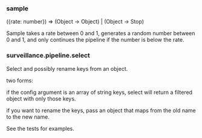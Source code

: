 ### sample

({rate: number}) => (Object -> Object) | (Object -> Stop)

Sample takes a rate between 0 and 1, generates a random number between 0 and 1, and only continues the pipeline if the number is below the rate.



### surveillance.pipeline.select

Select and possibly rename keys from an object.

two forms:

if the config argument is an array of string keys, select
will return a filtered object with only those keys.

if you want to rename the keys, pass an object that maps from
the old name to the new name.

See the tests for examples.
